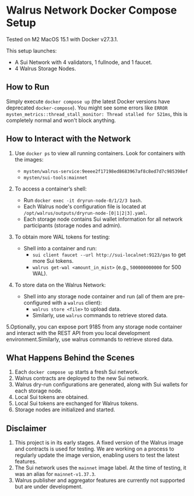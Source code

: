 # Walrus Network Docker Compose Setup

Tested on M2 MacOS 15.1 with Docker v27.3.1.

This setup launches:
- A Sui Network with 4 validators, 1 fullnode, and 1 faucet.
- 4 Walrus Storage Nodes.

## How to Run
Simply execute `docker compose up` (the latest Docker versions have deprecated `docker-compose`).
You might see some errors like `ERROR mysten_metrics::thread_stall_monitor: Thread stalled for 521ms`, this is completely normal and won't block anything.

## How to Interact with the Network
1. Use `docker ps` to view all running containers. Look for containers with the images:
    - `mysten/walrus-service:9eeee2f17198ed8683967af8c8ed7d7c985398ef`
    - `mysten/sui-tools:mainnet`

2. To access a container’s shell:
    - Run `docker exec -it dryrun-node-0/1/2/3 bash`.
    - Each Walrus node's configuration file is located at `/opt/walrus/outputs/dryrun-node-[0|1|2|3].yaml`.
    - Each storage node contains Sui wallet information for all network participants (storage nodes and admin).

3. To obtain more WAL tokens for testing:
    - Shell into a container and run:
        - `sui client faucet --url http://sui-localnet:9123/gas` to get more Sui tokens.
        - `walrus get-wal <amount_in_mist>` (e.g., `500000000000` for 500 WAL).

4. To store data on the Walrus Network:
    - Shell into any storage node container and run (all of them are pre-configured with a `walrus` client):
        - `walrus store <file>` to upload data.
        - Similarly, use `walrus` commands to retrieve stored data.

5.Optionally, you can expose port 9185 from any storage node container and interact with the REST API from you local development environment.Similarly, use walrus commands to retrieve stored data.

## What Happens Behind the Scenes
1. Each `docker compose up` starts a fresh Sui network.
2. Walrus contracts are deployed to the new Sui network.
3. Walrus dry-run configurations are generated, along with Sui wallets for each storage node.
4. Local Sui tokens are obtained.
5. Local Sui tokens are exchanged for Walrus tokens.
6. Storage nodes are initialized and started.

## Disclaimer
1. This project is in its early stages. A fixed version of the Walrus image and contracts is used for testing. We are working on a process to regularly update the image version, enabling users to test the latest features.
2. The Sui network uses the `mainnet` image label. At the time of testing, it was an alias for `mainnet-v1.37.3`.
3. Walrus publisher and aggregator features are currently not supported but are under development.
